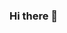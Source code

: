 ### Hi there 👋

<!--
**lucasoliveira002/lucasoliveira002** is a ✨ _special_ ✨ repository because its `README.md` (this file) appears on your GitHub profile.

Here are some ideas to get you started:

- 🔭 Atualmente estou estudando Desenvolvimento de sistemas no IFSP
- 🌱 Estou aprendendo a programar
- 👯 Espero trabalhar na área futuramente
- 📫 Instagram: @lucas_oliveirashi
- ⚡ Gosto do Pica-Pau
